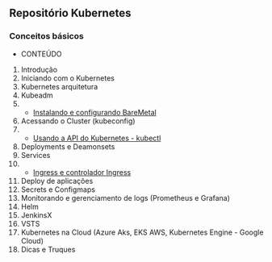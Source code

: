 ## Repositório Kubernetes

### Conceitos básicos 

* CONTEÚDO

1. Introdução
2. Iniciando com o Kubernetes
3. Kubernetes arquitetura
4. Kubeadm
5. * [Instalando e configurando BareMetal](https://github.com/concrete-cristian-trucco/kubernetes-basico/blob/master/k8s/setup-baremetal-kubeadm.md)
6. Acessando o Cluster (kubeconfig)
7. * [Usando a API do Kubernetes - kubectl](https://github.com/concrete-cristian-trucco/kubernetes-basico/blob/master/k8s/kubectl.md)
8. Deployments e Deamonsets
9. Services
10. * [Ingress e controlador Ingress](https://github.com/concrete-cristian-trucco/kubernetes-basico/tree/master/k8s/ingress-controller)
11. Deploy de aplicações 
12. Secrets e Configmaps
13. Monitorando e gerenciamento de logs (Prometheus e Grafana)
14. Helm
15. JenkinsX
16. VSTS
17. Kubernetes na Cloud (Azure Aks, EKS AWS, Kubernetes Engine - Google Cloud)
18. Dicas e Truques
